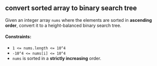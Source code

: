 ## convert sorted array to binary search tree

Given an integer array `nums` where the elements are sorted in **ascending order**, convert it to a height-balanced binary search tree.

#### Constraints:

- `1 <= nums.length <= 10^4`
- `-10^4 <= nums[i] <= 10^4`
- `nums` is sorted in a **strictly increasing** order.
